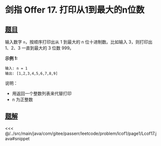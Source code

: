 # 剑指 Offer 17. 打印从1到最大的n位数

## [题目](https://leetcode.cn/problems/da-yin-cong-1dao-zui-da-de-nwei-shu-lcof/)
输入数字 `n`，按顺序打印出从 1 到最大的 n 位十进制数。比如输入 3，则打印出 1、2、3 一直到最大的 3 位数 999。

**示例 1:**

```
输入: n = 1
输出: [1,2,3,4,5,6,7,8,9]
```

说明：

* 用返回一个整数列表来代替打印
* n 为正整数


## [题解](https://github.com/PasseRR/JavaLeetCode/blob/master/src/main/java/com/gitee/passerr/leetcode/problem/lcof1/page1/Lcof17.java)

<<< @/../src/main/java/com/gitee/passerr/leetcode/problem/lcof1/page1/Lcof17.java#snippet
